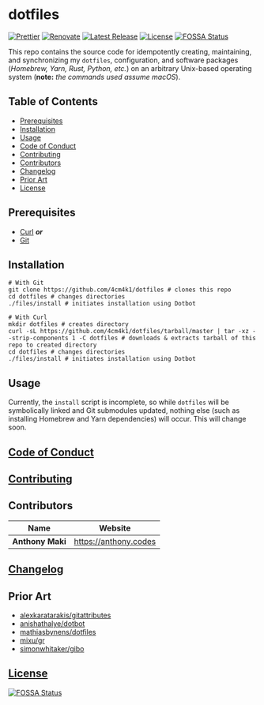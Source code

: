 # dotfiles

[![Prettier](https://img.shields.io/badge/code_style-prettier-ff69b4.svg?style=flat-square)](https://prettier.io/) [![Renovate](https://img.shields.io/badge/renovate-enabled-1f8ceb.svg?style=flat-square)](https://renovatebot.com/) [![Latest Release](https://img.shields.io/github/release/4cm4k1/dotfiles/all.svg?style=flat-square)](https://github.com/4cm4k1/dotfiles/releases) [![License](https://img.shields.io/github/license/4cm4k1/dotfiles.svg?style=flat-square)](license) [![FOSSA Status](https://app.fossa.io/api/projects/git%2Bgithub.com%2F4cm4k1%2Fdotfiles.svg?type=small)](https://app.fossa.io/projects/git%2Bgithub.com%2F4cm4k1%2Fdotfiles?ref=badge_small)

This repo contains the source code for idempotently creating, maintaining, and synchronizing my `dotfiles`, configuration, and software packages (_Homebrew, Yarn, Rust, Python, etc._) on an arbitrary Unix-based operating system (**note:** _the commands used assume macOS_).

## Table of Contents

- [Prerequisites](#prerequisites)
- [Installation](#installation)
- [Usage](#usage)
- [Code of Conduct](#code-of-conduct)
- [Contributing](#contributing)
- [Contributors](#contributors)
- [Changelog](#changelog)
- [Prior Art](#prior-art)
- [License](#license)

## Prerequisites

- [Curl](https://github.com/curl/curl) _**or**_
- [Git](https://github.com/git/git)

## Installation

```shell
# With Git
git clone https://github.com/4cm4k1/dotfiles # clones this repo
cd dotfiles # changes directories
./files/install # initiates installation using Dotbot

# With Curl
mkdir dotfiles # creates directory
curl -sL https://github.com/4cm4k1/dotfiles/tarball/master | tar -xz --strip-components 1 -C dotfiles # downloads & extracts tarball of this repo to created directory
cd dotfiles # changes directories
./files/install # initiates installation using Dotbot
```

## Usage

Currently, the `install` script is incomplete, so while `dotfiles` will be symbolically linked and Git submodules updated, nothing else (such as installing Homebrew and Yarn dependencies) will occur. This will change soon.

## [Code of Conduct](.github/code_of_conduct.md)

## [Contributing](.github/contributing.md)

## Contributors

| Name             | Website                 |
| ---------------- | ----------------------- |
| **Anthony Maki** | <https://anthony.codes> |

## [Changelog](changelog.md)

## Prior Art

- [alexkaratarakis/gitattributes](https://github.com/alexkaratarakis/gitattributes)
- [anishathalye/dotbot](https://github.com/anishathalye/dotbot)
- [mathiasbynens/dotfiles](https://github.com/mathiasbynens/dotfiles)
- [mixu/gr](https://github.com/mixu/gr)
- [simonwhitaker/gibo](https://github.com/simonwhitaker/gibo)

## [License](license)

[![FOSSA Status](https://app.fossa.io/api/projects/git%2Bgithub.com%2F4cm4k1%2Fdotfiles.svg?type=large)](https://app.fossa.io/projects/git%2Bgithub.com%2F4cm4k1%2Fdotfiles?ref=badge_large)
